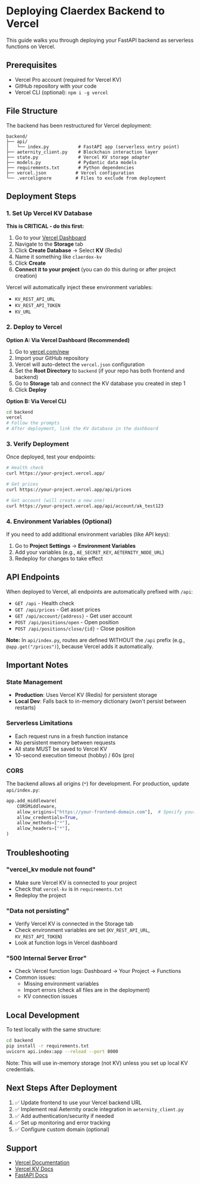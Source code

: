# Deploying Claerdex Backend to Vercel

This guide walks you through deploying your FastAPI backend as serverless functions on Vercel.

## Prerequisites

- Vercel Pro account (required for Vercel KV)
- GitHub repository with your code
- Vercel CLI (optional): `npm i -g vercel`

## File Structure

The backend has been restructured for Vercel deployment:

```
backend/
├── api/
│   └── index.py           # FastAPI app (serverless entry point)
├── aeternity_client.py    # Blockchain interaction layer
├── state.py               # Vercel KV storage adapter
├── models.py              # Pydantic data models
├── requirements.txt       # Python dependencies
├── vercel.json           # Vercel configuration
└── .vercelignore         # Files to exclude from deployment
```

## Deployment Steps

### 1. Set Up Vercel KV Database

**This is CRITICAL - do this first:**

1. Go to your [Vercel Dashboard](https://vercel.com/dashboard)
2. Navigate to the **Storage** tab
3. Click **Create Database** → Select **KV** (Redis)
4. Name it something like `claerdex-kv`
5. Click **Create**
6. **Connect it to your project** (you can do this during or after project creation)

Vercel will automatically inject these environment variables:
- `KV_REST_API_URL`
- `KV_REST_API_TOKEN`
- `KV_URL`

### 2. Deploy to Vercel

**Option A: Via Vercel Dashboard (Recommended)**

1. Go to [vercel.com/new](https://vercel.com/new)
2. Import your GitHub repository
3. Vercel will auto-detect the `vercel.json` configuration
4. Set the **Root Directory** to `backend` (if your repo has both frontend and backend)
5. Go to **Storage** tab and connect the KV database you created in step 1
6. Click **Deploy**

**Option B: Via Vercel CLI**

```bash
cd backend
vercel
# Follow the prompts
# After deployment, link the KV database in the dashboard
```

### 3. Verify Deployment

Once deployed, test your endpoints:

```bash
# Health check
curl https://your-project.vercel.app/

# Get prices
curl https://your-project.vercel.app/api/prices

# Get account (will create a new one)
curl https://your-project.vercel.app/api/account/ak_test123
```

### 4. Environment Variables (Optional)

If you need to add additional environment variables (like API keys):

1. Go to **Project Settings** → **Environment Variables**
2. Add your variables (e.g., `AE_SECRET_KEY`, `AETERNITY_NODE_URL`)
3. Redeploy for changes to take effect

## API Endpoints

When deployed to Vercel, all endpoints are automatically prefixed with `/api`:

- `GET /api` - Health check
- `GET /api/prices` - Get asset prices
- `GET /api/account/{address}` - Get user account
- `POST /api/positions/open` - Open position
- `POST /api/positions/close/{id}` - Close position

**Note:** In `api/index.py`, routes are defined WITHOUT the `/api` prefix (e.g., `@app.get("/prices")`), because Vercel adds it automatically.

## Important Notes

### State Management
- **Production**: Uses Vercel KV (Redis) for persistent storage
- **Local Dev**: Falls back to in-memory dictionary (won't persist between restarts)

### Serverless Limitations
- Each request runs in a fresh function instance
- No persistent memory between requests
- All state MUST be saved to Vercel KV
- 10-second execution timeout (hobby) / 60s (pro)

### CORS
The backend allows all origins (`*`) for development. For production, update `api/index.py`:

```python
app.add_middleware(
    CORSMiddleware,
    allow_origins=["https://your-frontend-domain.com"],  # Specify your frontend
    allow_credentials=True,
    allow_methods=["*"],
    allow_headers=["*"],
)
```

## Troubleshooting

### "vercel_kv module not found"
- Make sure Vercel KV is connected to your project
- Check that `vercel-kv` is in `requirements.txt`
- Redeploy the project

### "Data not persisting"
- Verify Vercel KV is connected in the Storage tab
- Check environment variables are set (`KV_REST_API_URL`, `KV_REST_API_TOKEN`)
- Look at function logs in Vercel dashboard

### "500 Internal Server Error"
- Check Vercel function logs: Dashboard → Your Project → Functions
- Common issues:
  - Missing environment variables
  - Import errors (check all files are in the deployment)
  - KV connection issues

## Local Development

To test locally with the same structure:

```bash
cd backend
pip install -r requirements.txt
uvicorn api.index:app --reload --port 8000
```

Note: This will use in-memory storage (not KV) unless you set up local KV credentials.

## Next Steps After Deployment

1. ✅ Update frontend to use your Vercel backend URL
2. ✅ Implement real Aeternity oracle integration in `aeternity_client.py`
3. ✅ Add authentication/security if needed
4. ✅ Set up monitoring and error tracking
5. ✅ Configure custom domain (optional)

## Support

- [Vercel Documentation](https://vercel.com/docs)
- [Vercel KV Docs](https://vercel.com/docs/storage/vercel-kv)
- [FastAPI Docs](https://fastapi.tiangolo.com/)
